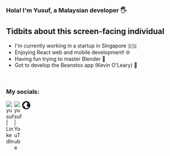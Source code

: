 ### Hola! I'm Yusuf, a Malaysian developer 🖐 

## Tidbits about this screen-facing individual
- I'm currently working in a startup in Singapore :singapore:
- Enjoying React web and mobile development! 🌐 
- Having fun trying to master Blender :book:
- Got to develop the Beanstox app (Kevin O'Leary) 📱 

<br />

### My socials:
[<img align="left" alt="yusuf | LinkedIn" width="22px" src="https://cdn.jsdelivr.net/npm/simple-icons@v3/icons/linkedin.svg" />][linkedin]
[<img align="left" alt="yusuf | YouTube" width="22px" src="https://cdn.jsdelivr.net/npm/simple-icons@v3/icons/youtube.svg" />][youtube]
[<img align="left" alt="codeSTACKr.com" width="22px" src="https://raw.githubusercontent.com/iconic/open-iconic/master/svg/globe.svg" />][website]

[linkedin]: https://www.linkedin.com/in/yusuf-ismail-bin-shukor/
[youtube]: https://www.youtube.com/user/PenguinRecordings
[website]: https://techpromad.wordpress.com/